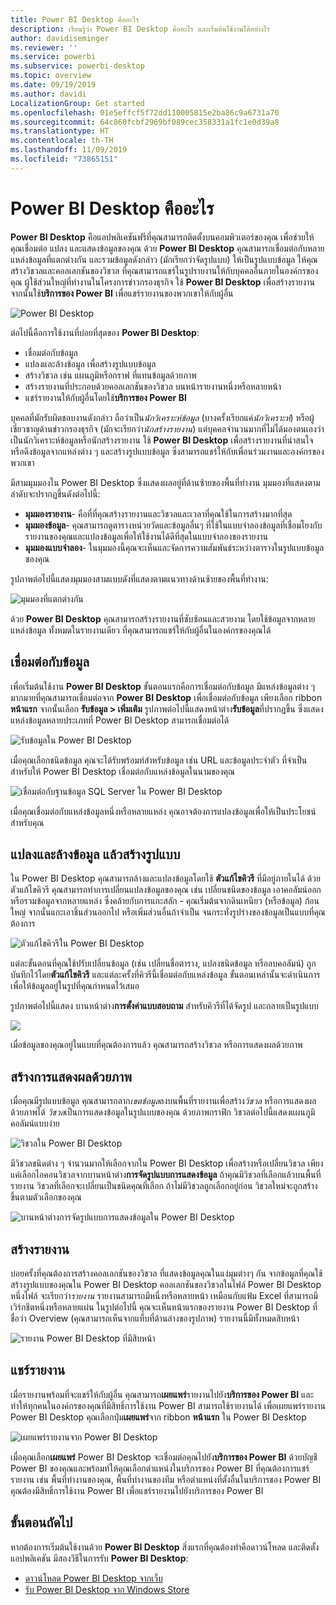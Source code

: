 ```yaml
---
title: Power BI Desktop คืออะไร
description: เรียนรู้ว่า Power BI Desktop คืออะไร และเริ่มต้นใช้งานได้อย่างไร
author: davidiseminger
ms.reviewer: ''
ms.service: powerbi
ms.subservice: powerbi-desktop
ms.topic: overview
ms.date: 09/19/2019
ms.author: davidi
LocalizationGroup: Get started
ms.openlocfilehash: 01e5effcf5f72dd110005815e2ba86c9a6731a70
ms.sourcegitcommit: 64c860fcbf2969bf089cec358331a1fc1e0d39a8
ms.translationtype: HT
ms.contentlocale: th-TH
ms.lasthandoff: 11/09/2019
ms.locfileid: "73865151"
---
```

# <a name="what-is-power-bi-desktop"></a>Power BI Desktop คืออะไร

**Power BI Desktop** คือแอปพลิเคชันฟรีที่คุณสามารถติดตั้งบนคอมพิวเตอร์ของคุณ เพื่อช่วยให้คุณเชื่อมต่อ แปลง และแสดงข้อมูลของคุณ ด้วย **Power BI Desktop** คุณสามารถเชื่อมต่อกับหลายแหล่งข้อมูลที่แตกต่างกัน และรวมข้อมูลดังกล่าว (มักเรียกว่าจัดรูปแบบ) ให้เป็นรูปแบบข้อมูล ให้คุณสร้างวิชวลและคอลเลกชันของวิชวล ที่คุณสามารถแชร์ในรูปรายงานให้กับบุคคลอื่นภายในองค์กรของคุณ ผู้ใช้ส่วนใหญ่ที่ทำงานในโครงการข่าวกรองธุรกิจ ใช้ **Power BI Desktop** เพื่อสร้างรายงาน จากนั้นใช้**บริการของ Power BI** เพื่อแชร์รายงานของพวกเขาให้กับผู้อื่น

![Power BI Desktop](media/desktop-what-is-desktop/what-is-desktop_01.png)

ต่อไปนี้คือการใช้งานที่บ่อยที่สุดของ **Power BI Desktop**:

* เชื่อมต่อกับข้อมูล
* แปลงและล้างข้อมูล เพื่อสร้างรูปแบบข้อมูล
* สร้างวิชวล เช่น แผนภูมิหรือกราฟ ที่แทนข้อมูลด้วยภาพ
* สร้างรายงานที่ประกอบด้วยคอลเลกชันของวิชวล บนหน้ารายงานหนึ่งหรือหลายหน้า
* แชร์รายงานให้กับผู้อื่นโดยใช้**บริการของ Power BI**

บุคคลที่มักรับผิดชอบงานดังกล่าว ถือว่าเป็น*นักวิเคราะห์ข้อมูล* (บางครั้งเรียกแค่*นักวิเคราะห์*) หรือผู้เชี่ยวชาญด้านข่าวกรองธุรกิจ (มักจะเรียกว่า*นักสร้างรายงาน*) แต่บุคคลจำนวนมากที่ไม่ได้มองตนเองว่าเป็นนักวิเคราะห์ข้อมูลหรือนักสร้างรายงาน ใช้ **Power BI Desktop** เพื่อสร้างรายงานที่น่าสนใจ หรือดึงข้อมูลจากแหล่งต่าง ๆ และสร้างรูปแบบข้อมูล ซึ่งสามารถแชร์ให้กับเพื่อนร่วมงานและองค์กรของพวกเขา

มีสามมุมมองใน Power BI Desktop ซึ่งแสดงผลอยู่ที่ด้านซ้ายของพื้นที่ทำงาน มุมมองที่แสดงตามลำดับจะปรากฏขึ้นดังต่อไปนี้:
* **มุมมองรายงาน**- คือที่ที่คุณสร้างรายงานและวิชวลและเวลาที่คุณใช้ในการสร้างมากที่สุด
* **มุมมองข้อมูล**- คุณสามารถดูตารางหน่วยวัดและข้อมูลอื่นๆ ที่ใช้ในแบบจำลองข้อมูลที่เชื่อมโยงกับรายงานของคุณและแปลงข้อมูลเพื่อให้ใช้งานได้ดีที่สุดในแบบจำลองของรายงาน
* **มุมมองแบบจำลอง**- ในมุมมองนี้คุณจะเห็นและจัดการความสัมพันธ์ระหว่างตารางในรูปแบบข้อมูลของคุณ

รูปภาพต่อไปนี้แสดงมุมมองสามแบบดังที่แสดงตามแนวทางด้านซ้ายของพื้นที่ทำงาน:

![มุมมองที่แตกต่างกัน](media/desktop-what-is-desktop/what-is-desktop-07.png)


ด้วย **Power BI Desktop** คุณสามารถสร้างรายงานที่ซับซ้อนและสวยงาม โดยใช้ข้อมูลจากหลายแหล่งข้อมูล ทั้งหมดในรายงานเดียว ที่คุณสามารถแชร์ให้กับผู้อื่นในองค์กรของคุณได้ 

## <a name="connect-to-data"></a>เชื่อมต่อกับข้อมูล
เพื่อเริ่มต้นใช้งาน **Power BI Desktop** ขั้นตอนแรกคือการเชื่อมต่อกับข้อมูล มีแหล่งข้อมูลต่าง ๆ มากมายที่คุณสามารถเชื่อมต่อจาก **Power BI Desktop** เพื่อเชื่อมต่อกับข้อมูล เพียงเลือก ribbon **หน้าแรก** จากนั้นเลือก **รับข้อมูล > เพิ่มเติม** รูปภาพต่อไปนี้แสดงหน้าต่าง**รับข้อมูล**ที่ปรากฎขึ้น ซึ่งแสดงแหล่งข้อมูลหลายประเภทที่ Power BI Desktop สามารถเชื่อมต่อได้

![รับข้อมูลใน Power BI Desktop](media/desktop-what-is-desktop/what-is-desktop_02.png)

เมื่อคุณเลือกชนิดข้อมูล คุณจะได้รับพร้อมท์สำหรับข้อมูล เช่น URL และข้อมูลประจำตัว ที่จำเป็นสำหรับให้ Power BI Desktop เชื่อมต่อกับแหล่งข้อมูลในนามของคุณ

![เชื่อมต่อกับฐานข้อมูล SQL Server ใน Power BI Desktop](media/desktop-what-is-desktop/what-is-desktop_03.png)

เมื่อคุณเชื่อมต่อกับแหล่งข้อมูลหนึ่งหรือหลายแหล่ง คุณอาจต้องการแปลงข้อมูลเพื่อให้เป็นประโยชน์สำหรับคุณ

## <a name="transform-and-clean-data-create-a-model"></a>แปลงและล้างข้อมูล แล้วสร้างรูปแบบ

ใน Power BI Desktop คุณสามารถล้างและแปลงข้อมูลโดยใช้ **ตัวแก้ไขคิวรี** ที่มีอยู่ภายในได้ ด้วยตัวแก้ไขคิวรี คุณสามารถทำการเปลี่ยนแปลงข้อมูลของคุณ เช่น เปลี่ยนชนิดของข้อมูล เอาคอลัมน์ออก หรือรวมข้อมูลจากหลายแหล่ง ซึ่งคล้ายกับการแกะสลัก - คุณเริ่มต้นจากดินเหนียว (หรือข้อมูล) ก้อนใหญ่ จากนั้นแกะเอาชิ้นส่วนออกไป หรือเพิ่มส่วนอื่นถ้าจำเป็น จนกระทั่งรูปร่างของข้อมูลเป็นแบบที่คุณต้องการ 

![ตัวแก้ไขคิวรีใน Power BI Desktop](media/desktop-getting-started/designer_gsg_editquery.png)

แต่ละขั้นตอนที่คุณใช้ปรับเปลี่ยนข้อมูล (เช่น เปลี่ยนชื่อตาราง, แปลงชนิดข้อมูล หรือลบคอลัมน์) ถูกบันทึกไว้โดย**ตัวแก้ไขคิวรี** และแต่ละครั้งที่คิวรีนี้เชื่อมต่อกับแหล่งข้อมูล ขั้นตอนเหล่านั้นจะดำเนินการ เพื่อให้ข้อมูลอยู่ในรูปที่คุณกำหนดไว้เสมอ

รูปภาพต่อไปนี้แสดง บานหน้าต่าง**การตั้งค่าแบบสอบถาม** สำหรับคิวรีที่ได้จัดรูป และกลายเป็นรูปแบบ

 ![](media/desktop-getting-started/shapecombine_querysettingsfinished.png)

เมื่อข้อมูลของคุณอยู่ในแบบที่คุณต้องการแล้ว คุณสามารถสร้างวิชวล หรือการแสดงผลด้วยภาพ 

## <a name="create-visuals"></a>สร้างการแสดงผลด้วยภาพ 

เมื่อคุณมีรูปแบบข้อมูล คุณสามารถลาก*เขตข้อมูล*ลงบนพื้นที่รายงานเพื่อสร้าง*วิชวล* หรือการแสดงผลด้วยภาพได้ *วิชวล*เป็นการแสดงข้อมูลในรูปแบบของคุณ ด้วยภาพกราฟิก วิชวลต่อไปนี้แสดงแผนภูมิคอลัมน์แบบง่าย 

![วิชวลใน Power BI Desktop](media/desktop-what-is-desktop/what-is-desktop_04.png)

มีวิชวลชนิดต่าง ๆ จำนวนมากให้เลือกจากใน Power BI Desktop เพื่อสร้างหรือเปลี่ยนวิชวล เพียงแค่เลือกไอคอนวิชวลจากบานหน้าต่าง**การจัดรูปแบบการแสดงข้อมูล** ถ้าคุณมีวิชวลที่เลือกแล้วบนพื้นที่รายงาน วิชวลที่เลือกจะเปลี่ยนเป็นชนิดคุณที่เลือก ถ้าไม่มีวิชวลถูกเลือกอยู่ก่อน วิชวลใหม่จะถูกสร้างขึ้นตามตัวเลือกของคุณ

![บานหน้าต่างการจัดรูปแบบการแสดงข้อมูลใน Power BI Desktop](media/desktop-what-is-desktop/what-is-desktop_05.png)

## <a name="create-reports"></a>สร้างรายงาน

บ่อยครั้งที่คุณต้องการสร้างคอลเลกชันของวิชวล ที่แสดงข้อมูลคุณในแง่มุมต่างๆ กัน จากข้อมูลที่คุณใช้สร้างรูปแบบของคุณใน Power BI Desktop คอลเลกชันของวิชวลในไฟล์ Power BI Desktop หนึ่งไฟล์ จะเรียกว่า*รายงาน* รายงานสามารถมีหนึ่งหรือหลายหน้า เหมือนกับแฟ้ม Excel ที่สามารถมีเวิร์กชีตหนึ่งหรือหลายแผ่น ในรูปต่อไปนี้ คุณจะเห็นหน้าแรกของรายงาน Power BI Desktop ที่ชื่อว่า Overview (คุณสามารถเห็นจากแท็บที่ด้านล่างของรูปภาพ) รายงานนี้มีทั้งหมดสิบหน้า

![รายงาน Power BI Desktop ที่มีสิบหน้า](media/desktop-what-is-desktop/what-is-desktop_01.png)

## <a name="share-reports"></a>แชร์รายงาน

เมื่อรายงานพร้อมที่จะแชร์ให้กับผู้อื่น คุณสามารถ**เผยแพร่**รายงานไปยัง**บริการของ Power BI** และทำให้ทุกคนในองค์กรของคุณที่มีสิทธิ์การใช้งาน Power BI สามารถใช้รายงานได้ เพื่อเผยแพร่รายงาน Power BI Desktop คุณเลือกปุ่ม**เผยแพร่**จาก ribbon **หน้าแรก** ใน Power BI Desktop

![เผยแพร่รายงานจาก Power BI Desktop](media/desktop-what-is-desktop/what-is-desktop_06.png)

เมื่อคุณเลือก**เผยแพร่** Power BI Desktop จะเชื่อมต่อคุณไปยัง**บริการของ Power BI** ด้วยบัญชี Power BI ของคุณและพร้อมท์ให้คุณเลือกตำแหน่งในบริการของ Power BI ที่คุณต้องการแชร์รายงาน เช่น พื้นที่ทำงานของคุณ, พื้นที่ทำงานของทีม หรือตำแหน่งที่ตั้งอื่นในบริการของ Power BI คุณต้องมีสิทธิ์การใช้งาน Power BI เพื่อแชร์รายงานไปยังบริการของ Power BI


## <a name="next-steps"></a>ขั้นตอนถัดไป

หากต้องการเริ่มต้นใช้งานด้วย **Power BI Desktop** สิ่งแรกที่คุณต้องทำคือดาวน์โหลด และติดตั้งแอปพลิเคชัน มีสองวิธีในการรับ **Power BI Desktop**:

* [ดาวน์โหลด Power BI Desktop จากเว็บ](desktop-get-the-desktop.md)
* [รับ Power BI Desktop จาก Windows Store](https://aka.ms/pbidesktopstore)
